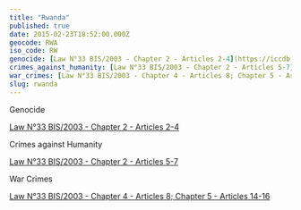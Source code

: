 ```yaml
---
title: "Rwanda"
published: true
date: 2015-02-23T18:52:00.000Z
geocode: RWA
iso_code: RW
genocide: [Law N°33 BIS/2003 - Chapter 2 - Articles 2-4](https://iccdb.hrlc.net/data/doc/592/keyword/46/)
crimes_against_humanity: [Law N°33 BIS/2003 - Chapter 2 - Articles 5-7](https://iccdb.hrlc.net/data/doc/592/keyword/13/)
war_crimes: [Law N°33 BIS/2003 - Chapter 4 - Articles 8; Chapter 5 - Articles 14-16](https://iccdb.hrlc.net/data/doc/592/keyword/145/)
slug: rwanda
---
```

Genocide

[Law N°33 BIS/2003 - Chapter 2 - Articles 2-4](https://iccdb.hrlc.net/data/doc/592/keyword/46/)

Crimes against Humanity

[Law N°33 BIS/2003 - Chapter 2 - Articles 5-7](https://iccdb.hrlc.net/data/doc/592/keyword/13/)

War Crimes

[Law N°33 BIS/2003 - Chapter 4 - Articles 8; Chapter 5 - Articles 14-16](https://iccdb.hrlc.net/data/doc/592/keyword/145/)

